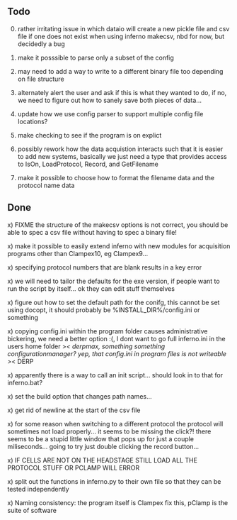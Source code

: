 Todo
----
0) rather irritating issue in which dataio will create a new pickle file and csv file if one does not exist when using inferno makecsv, nbd for now, but decidedly a bug

6) make it posssible to parse only a subset of the config

8) may need to add a way to write to a different binary file too depending on file structure

9) alternately alert the user and ask if this is what they wanted to do, if no, we need to figure out how to sanely save both pieces of data...

10) update how we use config parser to support multiple config file locations?

11) make checking to see if the program is on explict

12) possibly rework how the data acquistion interacts such that it is easier to add new systems, basically we just need a type that provides access to IsOn, LoadProtocol, Record, and GetFilename

13) make it possible to choose how to format the filename data and the protocol name data



Done
----
x) FIXME the structure of the makecsv options is not correct, you should be able to spec a csv file without having to spec a binary file!

x) make it possible to easily extend inferno with new modules for acquisition programs other than Clampex10, eg Clampex9...

x) specifying protocol numbers that are blank results in a key error

x) we will need to tailor the defaults for the exe version, if people want to run the script by itself... ok they can edit stuff themselves

x) figure out how to set the default path for the conifg, this cannot be set using docopt, it should probably be %INSTALL_DIR%/config.ini or something

x) copying config.ini within the program folder causes administrative bickering, we need a better option :(, I dont want to go full inferno.ini in the users home folder >_< derpmax, something something configurationmanager? yep, that config.ini in program files is not writeable >_< DERP

x) apparently there is a way to call an init script... should look in to that for inferno.bat?

x) set the build option that changes path names...

x) get rid of newline at the start of the csv file

x) for some reason when switching to a different protocol the protocol will sometimes not load properly... it seems to be missing the click?! there seems to be a stupid little window that pops up for just a couple miliseconds... going to try just double clicking the record button...

x) IF CELLS ARE NOT ON THE HEADSTAGE STILL LOAD ALL THE PROTOCOL STUFF OR PCLAMP WILL ERROR

x) split out the functions in inferno.py to their own file so that they can be tested independently

x) Naming consistency: the program itself is Clampex fix this, pClamp is the suite of software
